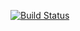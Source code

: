 [![Build Status](https://dev.azure.com/rodrigocleme/capivara/_apis/build/status/rest-php-api1979?branchName=main)](https://dev.azure.com/rodrigocleme/capivara/_build/latest?definitionId=48&branchName=main)

